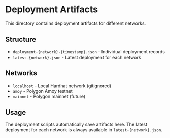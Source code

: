 # Deployment Artifacts

This directory contains deployment artifacts for different networks.

## Structure

- `deployment-{network}-{timestamp}.json` - Individual deployment records
- `latest-{network}.json` - Latest deployment for each network

## Networks

- `localhost` - Local Hardhat network (gitignored)
- `amoy` - Polygon Amoy testnet
- `mainnet` - Polygon mainnet (future)

## Usage

The deployment scripts automatically save artifacts here. The latest deployment for each network is always available in `latest-{network}.json`.
